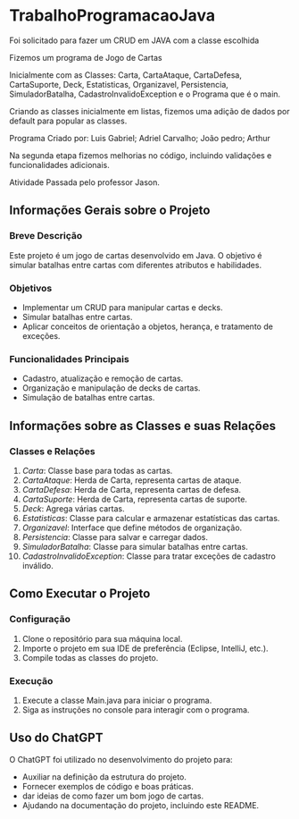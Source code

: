 # TrabalhoProgramacaoJava

Foi solicitado para fazer um CRUD em JAVA com a classe escolhida

Fizemos um programa de Jogo de Cartas

Inicialmente com as Classes: Carta, CartaAtaque, CartaDefesa, CartaSuporte, Deck, Estatisticas, Organizavel, Persistencia, SimuladorBatalha, CadastroInvalidoException e o Programa que é o main.

Criando as classes inicialmente em listas, fizemos uma adição de dados por default para popular as classes.

Programa Criado por: Luis Gabriel; Adriel Carvalho; João pedro; Arthur

Na segunda etapa fizemos melhorias no código, incluindo validações e funcionalidades adicionais.

Atividade Passada pelo professor Jason.

## Informações Gerais sobre o Projeto

### Breve Descrição
Este projeto é um jogo de cartas desenvolvido em Java. O objetivo é simular batalhas entre cartas com diferentes atributos e habilidades.

### Objetivos
- Implementar um CRUD para manipular cartas e decks.
- Simular batalhas entre cartas.
- Aplicar conceitos de orientação a objetos, herança, e tratamento de exceções.

### Funcionalidades Principais
- Cadastro, atualização e remoção de cartas.
- Organização e manipulação de decks de cartas.
- Simulação de batalhas entre cartas.

## Informações sobre as Classes e suas Relações

### Classes e Relações
1. *Carta*: Classe base para todas as cartas.
2. *CartaAtaque*: Herda de Carta, representa cartas de ataque.
3. *CartaDefesa*: Herda de Carta, representa cartas de defesa.
4. *CartaSuporte*: Herda de Carta, representa cartas de suporte.
5. *Deck*: Agrega várias cartas.
6. *Estatisticas*: Classe para calcular e armazenar estatísticas das cartas.
7. *Organizavel*: Interface que define métodos de organização.
8. *Persistencia*: Classe para salvar e carregar dados.
9. *SimuladorBatalha*: Classe para simular batalhas entre cartas.
10. *CadastroInvalidoException*: Classe para tratar exceções de cadastro inválido.

## Como Executar o Projeto

### Configuração
1. Clone o repositório para sua máquina local.
2. Importe o projeto em sua IDE de preferência (Eclipse, IntelliJ, etc.).
3. Compile todas as classes do projeto.

### Execução
1. Execute a classe Main.java para iniciar o programa.
2. Siga as instruções no console para interagir com o programa.

## Uso do ChatGPT

O ChatGPT foi utilizado no desenvolvimento do projeto para:
- Auxiliar na definição da estrutura do projeto.
- Fornecer exemplos de código e boas práticas.
- dar ideias de como fazer um bom jogo de cartas.
- Ajudando na documentação do projeto, incluindo este README.



